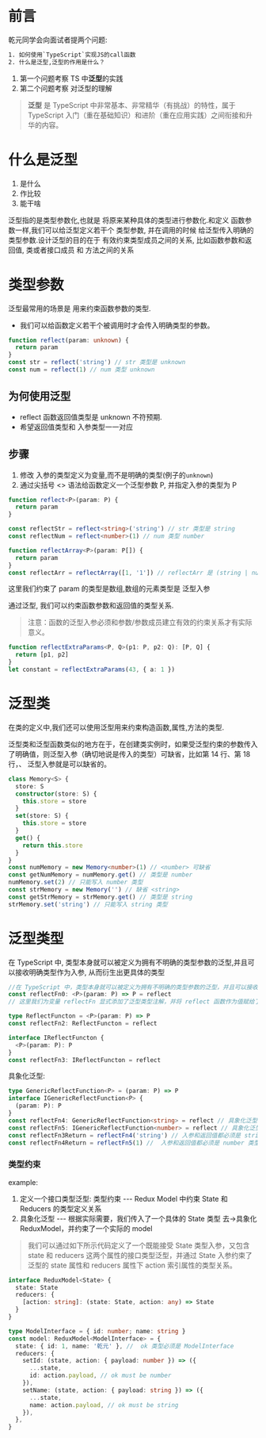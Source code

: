 <!--
 * @Descripttion :
 * @Author       : zhangming
 * @Date         : 2021-06-26 20:46:50
 * @LastEditors  : zhangming
 * @LastEditTime : 2021-06-27 11:06:36
-->

# 前言

乾元同学会向面试者提两个问题:

```txt
1. 如何使用`TypeScript`实现JS的call函数
2. 什么是泛型,泛型的作用是什么？
```

1. 第一个问题考察 TS 中**泛型**的实践
2. 第二个问题考察 对泛型的理解

> **泛型** 是 TypeScript 中非常基本、非常精华（有挑战）的特性，属于 TypeScript 入门（重在基础知识）和进阶（重在应用实践）之间衔接和升华的内容。

# 什么是泛型

1. 是什么
2. 作比较
3. 能干啥

泛型指的是类型参数化,也就是 将原来某种具体的类型进行参数化.和定义 函数参数一样,我们可以给泛型定义若干个 类型参数, 并在调用的时候 给泛型传入明确的类型参数.设计泛型的目的在于 有效约束类型成员之间的关系, 比如函数参数和返回值, 类或者接口成员 和 方法之间的关系

# 类型参数

泛型最常用的场景是 用来约束函数参数的类型.

- 我们可以给函数定义若干个被调用时才会传入明确类型的参数。

```ts
function reflect(param: unknown) {
  return param
}
const str = reflect('string') // str 类型是 unknown
const num = reflect(1) // num 类型 unknown
```

## 为何使用泛型

- reflect 函数返回值类型是 unknown 不符预期.
- 希望返回值类型和 入参类型一一对应

## 步骤

1. 修改 入参的类型定义为变量,而不是明确的类型(例子的`unknown`)
2. 通过尖括号 <> 语法给函数定义一个泛型参数 P, 并指定入参的类型为 P

```ts
function reflect<P>(param: P) {
  return param
}

const reflectStr = reflect<string>('string') // str 类型是 string
const reflectNum = reflect<number>(1) // num 类型 number
```

```ts
function reflectArray<P>(param: P[]) {
  return param
}
const reflectArr = reflectArray([1, '1']) // reflectArr 是 (string | number)[]
```

这里我们约束了 param 的类型是数组,数组的元素类型是 泛型入参

通过泛型, 我们可以约束函数参数和返回值的类型关系.

> 注意：函数的泛型入参必须和参数/参数成员建立有效的约束关系才有实际意义。

```ts
function reflectExtraParams<P, Q>(p1: P, p2: Q): [P, Q] {
  return [p1, p2]
}
let constant = reflectExtraParams(43, { a: 1 })
```

# 泛型类

在类的定义中,我们还可以使用泛型用来约束构造函数,属性,方法的类型.

泛型类和泛型函数类似的地方在于，在创建类实例时，如果受泛型约束的参数传入了明确值，则泛型入参（确切地说是传入的类型）可缺省，比如第 14 行、第 18 行，<number>、<string> 泛型入参就是可以缺省的。

```ts
class Memory<S> {
  store: S
  constructor(store: S) {
    this.store = store
  }
  set(store: S) {
    this.store = store
  }
  get() {
    return this.store
  }
}
const numMemory = new Memory<number>(1) // <number> 可缺省
const getNumMemory = numMemory.get() // 类型是 number
numMemory.set(2) // 只能写入 number 类型
const strMemory = new Memory('') // 缺省 <string>
const getStrMemory = strMemory.get() // 类型是 string
strMemory.set('string') // 只能写入 string 类型
```

# 泛型类型

在 TypeScript 中, 类型本身就可以被定义为拥有不明确的类型参数的泛型,并且可以接收明确类型作为入参, 从而衍生出更具体的类型

```ts
//在 TypeScript 中，类型本身就可以被定义为拥有不明确的类型参数的泛型，并且可以接收明确类型作为入参，从而衍生出更具体的类型
const reflectFn0: <P>(param: P) => P = reflect
// 这里我们为变量 reflectFn 显式添加了泛型类型注解，并将 reflect 函数作为值赋给了它。

type ReflectFuncton = <P>(param: P) => P
const reflectFn2: ReflectFuncton = reflect

interface IReflectFuncton {
  <P>(param: P): P
}
const reflectFn3: IReflectFuncton = reflect
```

具象化泛型:

```ts
type GenericReflectFunction<P> = (param: P) => P
interface IGenericReflectFunction<P> {
  (param: P): P
}
const reflectFn4: GenericReflectFunction<string> = reflect // 具象化泛型
const reflectFn5: IGenericReflectFunction<number> = reflect // 具象化泛型
const reflectFn3Return = reflectFn4('string') // 入参和返回值都必须是 string 类型
const reflectFn4Return = reflectFn5(1) //  入参和返回值都必须是 number 类型
```

### 类型约束

example:

1. 定义一个接口类型泛型: 类型约束 --- Redux Model 中约束 State 和 Reducers 的类型定义关系
2. 具象化泛型 --- 根据实际需要，我们传入了一个具体的 State 类型 去->具象化 ReduxModel，并约束了一个实际的 model

> 我们可以通过如下所示代码定义了一个既能接受 State 类型入参，又包含 state 和 reducers 这两个属性的接口类型泛型，并通过 State 入参约束了泛型的 state 属性和 reducers 属性下 action 索引属性的类型关系。

```ts
interface ReduxModel<State> {
  state: State
  reducers: {
    [action: string]: (state: State, action: any) => State
  }
}
```

```ts
type ModelInterface = { id: number; name: string }
const model: ReduxModel<ModelInterface> = {
  state: { id: 1, name: '乾元' }, //  ok 类型必须是 ModelInterface
  reducers: {
    setId: (state, action: { payload: number }) => ({
      ...state,
      id: action.payload, // ok must be number
    }),
    setName: (state, action: { payload: string }) => ({
      ...state,
      name: action.payload, // ok must be string
    }),
  },
}
```

